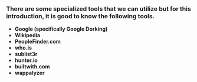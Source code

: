 ### **There are some specialized tools that we can utilize but for this introduction, it is good to know the following tools.**

- **Google (specifically Google Dorking)**
- **Wikipedia**
- **PeopleFinder.com**
- **who.is**
- **sublist3r**
- **hunter.io**
- **builtwith.com**
- **wappalyzer**